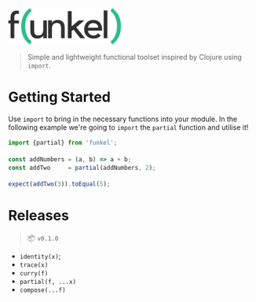 <img src="media/logo.png" width="230" alt="Funkel" />

> Simple and lightweight functional toolset inspired by Clojure using `import`.

# Getting Started

Use `import` to bring in the necessary functions into your module. In the following example we're going to `import` the `partial` function and utilise it!

```javascript
import {partial} from 'funkel';

const addNumbers = (a, b) => a + b;
const addTwo     = partial(addNumbers, 2);

expect(addTwo(3)).toEqual(5);
```

# Releases

 > :package: `v0.1.0`
 
 * `identity(x)`;
 * `trace(x)`
 * `curry(f)`
 * `partial(f, ...x)`
 * `compose(...f)`
 